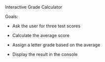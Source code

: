 Interactive Grade Calculator

Goals:

- Ask the user for three test scores

- Calculate the average score

- Assign a letter grade based on the average

- Display the result in the console

